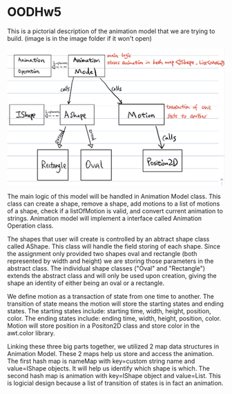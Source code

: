 # OODHw5
This is a pictorial description of the animation model that we are trying to build. (image is in the image folder if it won't open)

![](image/oodhw5.jpg)

The main logic of this model will be handled in Animation Model class. This class can create a shape, remove a shape, add motions to a list of motions of a shape, check if a listOfMotion is valid, and convert current animation to strings. Animation model will implement a interface called Animation Operation class.


The shapes that user will create is controlled by an abtract shape class called AShape. This class will handle the field storing of each shape. Since the assignment only provided two shapes oval and rectangle (both represented by width and height) we are storing those parameters in the abstract class. The individual shape classes ("Oval" and "Rectangle") extends the abstract class and will only be used upon creation, giving the shape an identity of either being an oval or a rectangle.


We define motion as a transaction of state from one time to another. The transition of state means the motion will store the starting states and ending states. The starting states include: starting time, width, height, position, color. The ending states include: ending time, width, height, position, color. Motion will store position in a Positon2D class and store color in the awt.color library.

Linking these three big parts together, we utilized 2 map data structures in Animation Model. These 2 maps help us store and access the animation. The first hash map is nameMap with key=custom string name and value=IShape objects. It will help us identify which shape is which. The second hash map is animation with key=IShape object and value=List<Motion>. This is logicial design because a list of transition of states is in fact an animation. 


